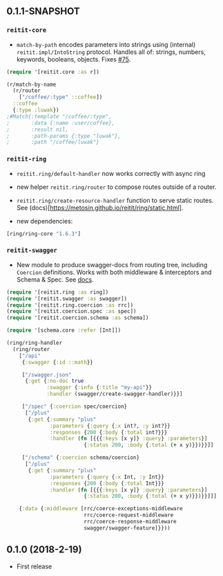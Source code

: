 ## 0.1.1-SNAPSHOT

### `reitit-core`

* `match-by-path` encodes parameters into strings using (internal) `reitit.impl/IntoString` protocol. Handles all of: strings, numbers, keywords, booleans, objects. Fixes [#75](https://github.com/metosin/reitit/issues/75).

```clj
(require '[reitit.core :as r])

(r/match-by-name
  (r/router
    ["/coffee/:type" ::coffee])
  ::coffee
  {:type :luwak})
;#Match{:template "/coffee/:type",
;       :data {:name :user/coffee},
;       :result nil,
;       :path-params {:type "luwak"},
;       :path "/coffee/luwak"}
```

### `reitit-ring`

* `reitit.ring/default-handler` now works correctly with async ring
* new helper `reitit.ring/router` to compose routes outside of a router.
* `reitit.ring/create-resource-handler` function to serve static routes. See (docs)[https://metosin.github.io/reitit/ring/static.html].

* new dependencies:

```clj
[ring/ring-core "1.6.3"]
```

### `reitit-swagger`

* New module to produce swagger-docs from routing tree, including `Coercion` definitions. Works with both middleware & interceptors and Schema & Spec. See [docs](https://metosin.github.io/reitit/swagger.html).

```clj
(require '[reitit.ring :as ring])
(require '[reitit.swagger :as swagger])
(require '[reitit.ring.coercion :as rrc])
(require '[reitit.coercion.spec :as spec])
(require '[reitit.coercion.schema :as schema])

(require '[schema.core :refer [Int]])

(ring/ring-handler
  (ring/router
    ["/api"
     {:swagger {:id ::math}}

     ["/swagger.json"
      {:get {:no-doc true
             :swagger {:info {:title "my-api"}}
             :handler (swagger/create-swagger-handler)}}]

     ["/spec" {:coercion spec/coercion}
      ["/plus"
       {:get {:summary "plus"
              :parameters {:query {:x int?, :y int?}}
              :responses {200 {:body {:total int?}}}
              :handler (fn [{{{:keys [x y]} :query} :parameters}]
                         {:status 200, :body {:total (+ x y)}})}}]]

     ["/schema" {:coercion schema/coercion}
      ["/plus"
       {:get {:summary "plus"
              :parameters {:query {:x Int, :y Int}}
              :responses {200 {:body {:total Int}}}
              :handler (fn [{{{:keys [x y]} :query} :parameters}]
                         {:status 200, :body {:total (+ x y)}})}}]]]

    {:data {:middleware [rrc/coerce-exceptions-middleware
                         rrc/coerce-request-middleware
                         rrc/coerce-response-middleware
                         swagger/swagger-feature]}}))
```

## 0.1.0 (2018-2-19)

* First release
